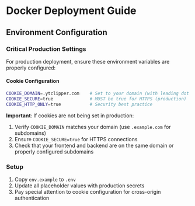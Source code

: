 # Docker Deployment Guide

## Environment Configuration

### Critical Production Settings

For production deployment, ensure these environment variables are properly configured:

#### Cookie Configuration
```bash
COOKIE_DOMAIN=.ytclipper.com    # Set to your domain (with leading dot for subdomains)
COOKIE_SECURE=true              # MUST be true for HTTPS (production)
COOKIE_HTTP_ONLY=true           # Security best practice
```

**Important**: If cookies are not being set in production:
1. Verify `COOKIE_DOMAIN` matches your domain (use `.example.com` for subdomains)
2. Ensure `COOKIE_SECURE=true` for HTTPS connections
3. Check that your frontend and backend are on the same domain or properly configured subdomains

### Setup
1. Copy `env.example` to `.env`
2. Update all placeholder values with production secrets
3. Pay special attention to cookie configuration for cross-origin authentication